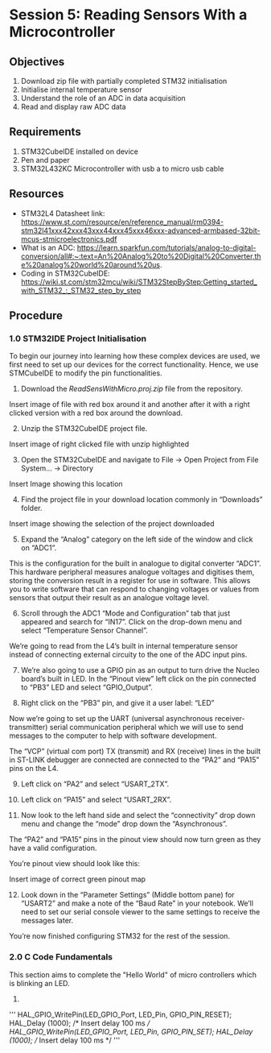 # Session 5: Reading Sensors With a Microcontroller

## Objectives
1. Download zip file with partially completed STM32 initialisation
2. Initialise internal temperature sensor
3. Understand the role of an ADC in data acquisition 
4. Read and display raw ADC data

## Requirements
1. STM32CubeIDE installed on device
2. Pen and paper
3. STM32L432KC Microcontroller with usb a to micro usb cable

## Resources
- STM32L4 Datasheet link: https://www.st.com/resource/en/reference_manual/rm0394-stm32l41xxx42xxx43xxx44xxx45xxx46xxx-advanced-armbased-32bit-mcus-stmicroelectronics.pdf
- What is an ADC: https://learn.sparkfun.com/tutorials/analog-to-digital-conversion/all#:~:text=An%20Analog%20to%20Digital%20Converter,the%20analog%20world%20around%20us.
- Coding in STM32CubeIDE: https://wiki.st.com/stm32mcu/wiki/STM32StepByStep:Getting_started_with_STM32_:_STM32_step_by_step

## Procedure
### 1.0 STM32IDE Project Initialisation
To begin our journey into learning how these complex devices are used, we first need to set up our devices for the correct functionality. Hence, we use STMCubeIDE to modify the pin functionalities.

1.	Download the *ReadSensWithMicro.proj.zip* file from the repository.

Insert image of file with red box around it and another after it with a right clicked version with a red box around the download.

2.	Unzip the STM32CubeIDE project file.

Insert image of right clicked file with unzip highlighted

3.	Open the STM32CubeIDE and navigate to File -> Open Project from File System… -> Directory

Insert Image showing this location

4.	Find the project file in your download location commonly in “Downloads” folder.

Insert image showing the selection of the project downloaded

5.	Expand the “Analog” category on the left side of the window and click on “ADC1”.

This is the configuration for the built in analogue to digital converter “ADC1”. This hardware peripheral measures analogue voltages and digitises them, storing the conversion result in a register for use in software. This allows you to write software that can respond to changing voltages or values from sensors that output their result as an analogue voltage level.

6.	Scroll through the ADC1 “Mode and Configuration” tab that just appeared and search for “IN17”. Click on the drop-down menu and select “Temperature Sensor Channel”.

We’re going to read from the L4’s built in internal temperature sensor instead of connecting external circuity to the one of the ADC input pins.

7.	We’re also going to use a GPIO pin as an output to turn drive the Nucleo board’s built in LED. In the “Pinout view” left click on the pin connected to “PB3” LED and select “GPIO_Output”.

8.	 Right click on the “PB3” pin, and give it a user label: “LED”

Now we’re going to set up the UART (universal asynchronous receiver-transmitter) serial communication peripheral which we will use to send messages to the computer to help with software development. 

The “VCP” (virtual com port) TX (transmit) and RX (receive) lines in the built in ST-LINK debugger are connected are connected to the “PA2” and “PA15” pins on the L4.

9.	Left click on “PA2” and select “USART_2TX”. 

10.	Left click on “PA15” and select “USART_2RX”.

11.	Now look to the left hand side and select the “connectivity” drop down menu and change the “mode” drop down the “Asynchronous”.

The “PA2” and “PA15” pins in the pinout view should now turn green as they have a valid configuration. 

You’re pinout view should look like this:

Insert image of correct green pinout map

12.	Look down in the “Parameter Settings” (Middle bottom pane) for “USART2” and make a note of the “Baud Rate” in your notebook. We’ll need to set our serial console viewer to the same settings to receive the messages later. 

You’re now finished configuring STM32 for the rest of the session.

### 2.0 C Code Fundamentals

This section aims to complete the "Hello World" of micro controllers which is blinking an LED. 

1. 
'''
HAL_GPIO_WritePin(LED_GPIO_Port, LED_Pin, GPIO_PIN_RESET);
HAL_Delay (1000);   /* Insert delay 100 ms */
HAL_GPIO_WritePin(LED_GPIO_Port, LED_Pin, GPIO_PIN_SET);
HAL_Delay (1000);   /* Insert delay 100 ms */ 
'''
